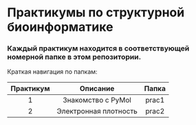 # Практикумы по структурной биоинформатике
<p><h3>Каждый практикум находится в соответствующей номерной папке в этом репозитории.</h3></p>
<p>Краткая навигация по папкам:</p>

|     Практикум  |                         Описание                          | Папка |
|:--------------:|:------------------------------------------------------------:|:------:|
|      1    |                     Знакомство с PyMol                     | prac1  |
|      2    |                    Электронная плотность                    | prac2  |
